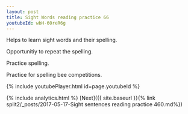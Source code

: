 ```yaml
---
layout: post
title: Sight Words reading practice 66
youtubeId: wbH-60reR6g
---
```

 
 
Helps to learn sight words and their spelling.

Opportunitiy to repeat the spelling. 

Practice spelling. 
 
Practice for spelling bee competitions. 
 
{% include youtubePlayer.html id=page.youtubeId %}
 
 
{% include analytics.html %} 
[Next]({{ site.baseurl }}{% link  split2/_posts/2017-05-17-Sight sentences reading practice 460.md%})
 
